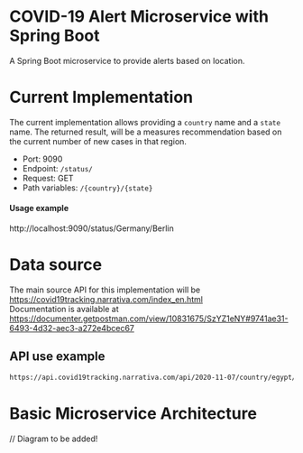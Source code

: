# COVID-19 Alert Microservice with Spring Boot
A  Spring Boot microservice  to provide alerts based on location.

# Current Implementation
The current implementation allows providing a ```country``` name and a ```state``` name. The returned result, will be a measures recommendation based on the current number of new cases in that region.  
- Port: 9090
- Endpoint: ```/status/```
- Request: GET
- Path variables: ```/{country}/{state} ```     

#### Usage example
http://localhost:9090/status/Germany/Berlin

# Data source
The main source API for this implementation will be https://covid19tracking.narrativa.com/index_en.html  
Documentation is available at https://documenter.getpostman.com/view/10831675/SzYZ1eNY#9741ae31-6493-4d32-aec3-a272e4bcec67     
## API use example
```bash 
https://api.covid19tracking.narrativa.com/api/2020-11-07/country/egypt/region/cairo
```

# Basic Microservice Architecture
// Diagram to be added! 
